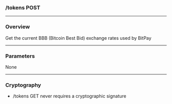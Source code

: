 ### /tokens POST

***

### Overview

Get the current BBB (Bitcoin Best Bid) exchange rates used by BitPay 

***

### Parameters

None

***

### Cryptography

* /tokens GET never requires a cryptographic signature
